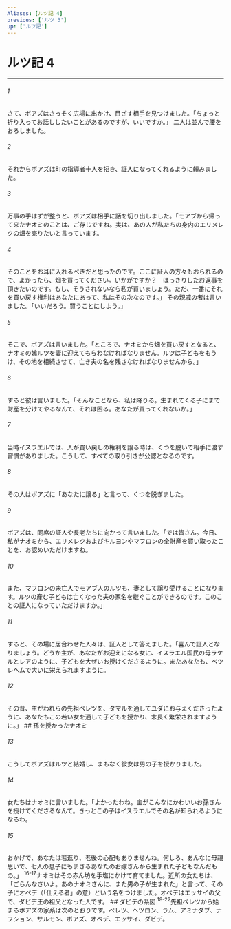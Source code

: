 ```yaml
---
Aliases: [ルツ記 4]
previous: ['ルツ 3']
up: ['ルツ記']
---
```

# ルツ記 4

***




###### 1 

さて、ボアズはさっそく広場に出かけ、目ざす相手を見つけました。「ちょっと折り入ってお話ししたいことがあるのですが、いいですか。」 二人は並んで腰をおろしました。 



###### 2 

それからボアズは町の指導者十人を招き、証人になってくれるように頼みました。 



###### 3 

万事の手はずが整うと、ボアズは相手に話を切り出しました。「モアブから帰って来たナオミのことは、ご存じですね。実は、あの人が私たちの身内のエリメレクの畑を売りたいと言っています。 



###### 4 

そのことをお耳に入れるべきだと思ったのです。ここに証人の方々もおられるので、よかったら、畑を買ってください。いかがですか？　はっきりしたお返事を頂きたいのです。もし、そうされないなら私が買いましょう。ただ、一番にそれを買い戻す権利はあなたにあって、私はその次なのです。」 その親戚の者は言いました。「いいだろう。買うことにしよう。」 



###### 5 

そこで、ボアズは言いました。「ところで、ナオミから畑を買い戻すとなると、ナオミの嫁ルツを妻に迎えてもらわなければなりません。ルツは子どもをもうけ、その地を相続させて、亡き夫の名を残さなければなりませんから。」 



###### 6 

すると彼は言いました。「そんなことなら、私は降りる。生まれてくる子にまで財産を分けてやるなんて、それは困る。あなたが買ってくれないか。」 



###### 7 

当時イスラエルでは、人が買い戻しの権利を譲る時は、くつを脱いで相手に渡す習慣がありました。こうして、すべての取り引きが公認となるのです。 



###### 8 

その人はボアズに「あなたに譲る」と言って、くつを脱ぎました。 



###### 9 

ボアズは、同席の証人や長老たちに向かって言いました。「では皆さん。今日、私がナオミから、エリメレクおよびキルヨンやマフロンの全財産を買い取ったことを、お認めいただけますね。 



###### 10 

また、マフロンの未亡人でモアブ人のルツも、妻として譲り受けることになります。ルツの産む子どもは亡くなった夫の家名を継ぐことができるのです。このことの証人になっていただけますか。」 



###### 11 

すると、その場に居合わせた人々は、証人として答えました。「喜んで証人となりましょう。どうか主が、あなたがお迎えになる女に、イスラエル国民の母ラケルとレアのように、子どもを大ぜいお授けくださるように。またあなたも、ベツレヘムで大いに栄えられますように。 



###### 12 

その昔、主がわれらの先祖ペレツを、タマルを通してユダにお与えくださったように、あなたもこの若い女を通して子どもを授かり、末長く繁栄されますように。」 ## 孫を授かったナオミ 



###### 13 

こうしてボアズはルツと結婚し、まもなく彼女は男の子を授かりました。 



###### 14 

女たちはナオミに言いました。「よかったわね。主がこんなにかわいいお孫さんを授けてくださるなんて。きっとこの子はイスラエルでその名が知られるようになるわ。 



###### 15 

おかげで、あなたは若返り、老後の心配もありませんね。何しろ、あんなに母親思いで、七人の息子にもまさるあなたのお嫁さんから生まれた子どもなんだもの。」 <sup class="versenum">16-17</sup>ナオミはその赤ん坊を手塩にかけて育てました。近所の女たちは、「ごらんなさいよ。あのナオミさんに、また男の子が生まれた」と言って、その子にオベデ（「仕える者」の意）という名をつけました。オベデはエッサイの父で、ダビデ王の祖父となった人です。 ## ダビデの系図 <sup class="versenum">18-22</sup>先祖ペレツから始まるボアズの家系は次のとおりです。ペレツ、ヘツロン、ラム、アミナダブ、ナフション、サルモン、ボアズ、オベデ、エッサイ、ダビデ。
